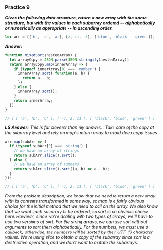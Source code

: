 ### Practice 9 ###
***Given the following data structure, return a new array with the same structure, but with the values in each subarray ordered -- alphabetically or numerically as appropriate -- in ascending order.***

```js
let arr = [['b', 'c', 'a'], [2, 11, -3], ['blue', 'black', 'green']];
```

***Answer:***
```js
function mixedSort(nestedArray) {
  let arrayCopy = JSON.parse(JSON.stringify(nestedArray));
  return arrayCopy.map(innerArray => {
    if (typeof innerArray[0] === 'number') {
      innerArray.sort( function(a, b) {
        return a - b;
      })
    } else {
      innerArray.sort();
    }
    return innerArray;
  })
}

// [ [ 'a', 'b', 'c' ], [ -3, 2, 11 ], [ 'black', 'blue', 'green' ] ]
```

***LS Answer:***
*This is far cleverer than my answer...*
*Take care of the copy at the subarray level and rely on map's return array to avoid deep copy issues*
```js
arr.map(subArr => {
  if (typeof subArr[0] === 'string') {
    // we have an array of strings
    return subArr.slice().sort();
  } else {
    // we have an array of numbers
    return subArr.slice().sort((a, b) => a - b);
  }
});

// [ [ 'a', 'b', 'c' ], [ -3, 2, 11 ], [ 'black', 'blue', 'green' ] ]
```
*From the problem description, we know that we need to return a new array with its contents transformed in some way, so map is a fairly obvious choice for the initial method that we need to call on the array.*
*We also know that we want each subarray to be ordered, so sort is an obvious choice here. However, since we're dealing with two types of arrays, we'll have to use two versions of sort. For the string arrays, we can use sort without arguments to sort them alphabetically. For the numbers, we must use a callback; otherwise, the numbers will be sorted by their UTF-16 character values.*
*We're using slice to obtain a copy of the subarray since sort is a destructive operation, and we don't want to mutate the subarrays.*
